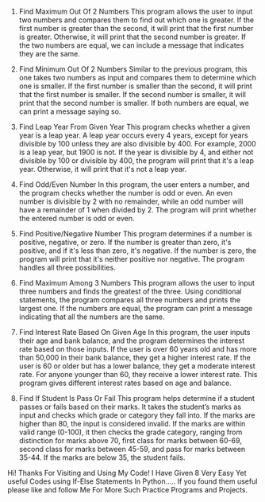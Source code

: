 1) Find Maximum Out Of 2 Numbers
This program allows the user to input two numbers and compares them to find out which one is greater. If the first number is greater than the second, it will print that the first number is greater. Otherwise, it will print that the second number is greater. If the two numbers are equal, we can include a message that indicates they are the same.

2) Find Minimum Out Of 2 Numbers
Similar to the previous program, this one takes two numbers as input and compares them to determine which one is smaller. If the first number is smaller than the second, it will print that the first number is smaller. If the second number is smaller, it will print that the second number is smaller. If both numbers are equal, we can print a message saying so.

3) Find Leap Year From Given Year
This program checks whether a given year is a leap year. A leap year occurs every 4 years, except for years divisible by 100 unless they are also divisible by 400. For example, 2000 is a leap year, but 1900 is not. If the year is divisible by 4, and either not divisible by 100 or divisible by 400, the program will print that it's a leap year. Otherwise, it will print that it's not a leap year.

4) Find Odd/Even Number
In this program, the user enters a number, and the program checks whether the number is odd or even. An even number is divisible by 2 with no remainder, while an odd number will have a remainder of 1 when divided by 2. The program will print whether the entered number is odd or even.

5) Find Positive/Negative Number
This program determines if a number is positive, negative, or zero. If the number is greater than zero, it's positive, and if it's less than zero, it's negative. If the number is zero, the program will print that it's neither positive nor negative. The program handles all three possibilities.

6) Find Maximum Among 3 Numbers
This program allows the user to input three numbers and finds the greatest of the three. Using conditional statements, the program compares all three numbers and prints the largest one. If the numbers are equal, the program can print a message indicating that all the numbers are the same.

7) Find Interest Rate Based On Given Age
In this program, the user inputs their age and bank balance, and the program determines the interest rate based on those inputs. If the user is over 60 years old and has more than 50,000 in their bank balance, they get a higher interest rate. If the user is 60 or older but has a lower balance, they get a moderate interest rate. For anyone younger than 60, they receive a lower interest rate. This program gives different interest rates based on age and balance.

8) Find If Student Is Pass Or Fail
This program helps determine if a student passes or fails based on their marks. It takes the student’s marks as input and checks which grade or category they fall into. If the marks are higher than 80, the input is considered invalid. If the marks are within valid range (0-100), it then checks the grade category, ranging from distinction for marks above 70, first class for marks between 60-69, second class for marks between 45-59, and pass for marks between 35-44. If the marks are below 35, the student fails.

Hi! Thanks For Visiting and Using My Code!
I Have Given 8 Very Easy Yet useful Codes using If-Else Statements In Python.....
If you found them useful please like and follow Me For More Such Practice Programs and Projects.
